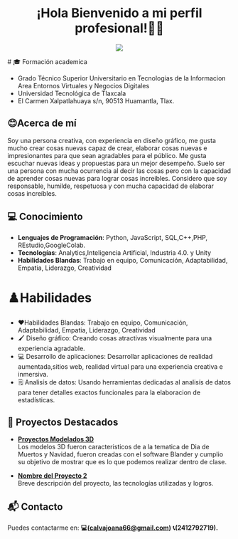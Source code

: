 <div align="center">
    <h1 align="center">¡Hola Bienvenido a mi perfil profesional!👋🏼 </h1>
</div> 
<p align="center"><img src="![Tarjeta de presentacion joana](https://github.com/user-attachments/assets/9e201381-8a08-44ac-aa66-eb627fce74f0)
"/></p>
# 🎓 Formación academica
<br>
        <ul>
            <li>Grado Técnico Superior Universitario en Tecnologias de la Informacion Area Entornos Virtuales y Negocios Digitales</li>
            <li>Universidad Tecnológica de Tlaxcala</li>
            <li>El Carmen Xalpatlahuaya s/n, 90513 Huamantla, Tlax.</li>
        </ul>
    
## 😊Acerca de mí
Soy una persona creativa, con experiencia en diseño gráfico, me gusta mucho crear cosas nuevas capaz de crear, elaborar cosas nuevas e impresionantes para que sean  agradables para el público. Me gusta escuchar nuevas ideas y propuestas para un mejor desempeño. Suelo ser una persona con mucha ocurrencia al decir las cosas pero con la  capacidad de aprender cosas nuevas para lograr cosas increibles. Considero que soy responsable, humilde, respetuosa y con mucha capacidad de elaborar cosas increíbles.

## 💻 Conocimiento

- **Lenguajes de Programación**: Python, JavaScript, SQL,C++,PHP, REstudio,GoogleColab.
- **Tecnologías**: Analytics,Inteligencia Artificial, Industria 4.0. y Unity
- **Habilidades Blandas**: Trabajo en equipo, Comunicación, Adaptabilidad, Empatia, Liderazgo, Creatividad


# ♟️Habilidades
- ❤️Habilidades Blandas: Trabajo en equipo, Comunicación, Adaptabilidad, Empatia, Liderazgo, Creatividad
- 🖌️ Diseño gráfico: Creando cosas atractivas visualmente para una experiencia agradable.
- 💻 Desarrollo de aplicaciones: Desarrollar aplicaciones de realidad aumentada,sitios web, realidad virtual para una experiencia creativa e inmersiva.
- 🗒️ Analisís de datos: Usando herramientas dedicadas al analisís de datos para tener detalles exactos funcionales para la elaboracion de estadísticas.


## 🚀 Proyectos Destacados

- **[Proyectos Modelados 3D](https://drive.google.com/drive/folders/148peTyRtuIWgV0pE9VlB9GuQxaXRqJ4t?usp=sharing)**  
  Los modelos 3D fueron caracteristicos de a la tematica de Dia de Muertos y Navidad, fueron creadas con el software Blander y cumplio su objetivo de mostrar que es lo que podemos realizar dentro de clase.

- **[Nombre del Proyecto 2](https://github.com/tu-usuario/proyecto2)**  
  Breve descripción del proyecto, las tecnologías utilizadas y logros.

## 📬 Contacto

Puedes contactarme en:
**💻(calvajoana66@gmail.com)**
**📞(2412792719).**
